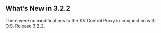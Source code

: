 ## What’s New in 3.2.2

There were no modifications to the TV Control Proxy in conjunction with O.S. Release 3.2.2.
